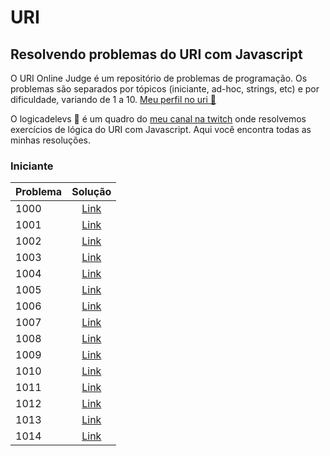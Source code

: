 # URI

## Resolvendo problemas do URI com Javascript

O URI Online Judge é um repositório de problemas de programação. Os problemas são separados por tópicos (iniciante, ad-hoc, strings, etc) e por dificuldade, variando de 1 a 10. [Meu perfil no uri 🔗](https://www.urionlinejudge.com.br/judge/pt/profile/565766)

O logicadelevs 🤔 é um quadro do [meu canal na twitch](https://www.twitch.tv/levxyca) onde resolvemos exercícios de lógica do URI com Javascript. Aqui você encontra todas as minhas resoluções.

### Iniciante

| Problema   |      Solução      |
|----------|:-------------:|
| 1000 | [Link](iniciante/logic/solutions/1000.md) |
| 1001 | [Link](iniciante/logic/solutions/1001.md) |
| 1002 | [Link](iniciante/logic/solutions/1002.md) |
| 1003 | [Link](iniciante/logic/solutions/1003.md) |
| 1004 | [Link](iniciante/logic/solutions/1004.md) |
| 1005 | [Link](iniciante/logic/solutions/1005.md) |
| 1006 | [Link](iniciante/logic/solutions/1006.md) |
| 1007 | [Link](iniciante/logic/solutions/1007.md) |
| 1008 | [Link](iniciante/logic/solutions/1008.md) |
| 1009 | [Link](iniciante/logic/solutions/1009.md) |
| 1010 | [Link](iniciante/logic/solutions/1010.md) |
| 1011 | [Link](iniciante/logic/solutions/1011.md) |
| 1012 | [Link](iniciante/logic/solutions/1012.md) |
| 1013 | [Link](iniciante/logic/solutions/1013.md) |
| 1014 | [Link](iniciante/logic/solutions/1014.md) |